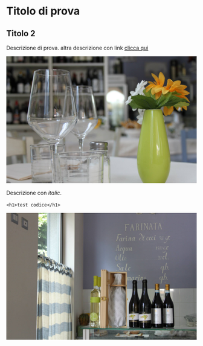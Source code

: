 # Titolo di prova

## Titolo 2

Descrizione di prova.
altra descrizione con link [clicca qui](https://www.abcinteractive.it/)

![immagine bo-russ](assets/01.jpg)

Descrizione con _italic_.

`<h1>test codice</h1>`

![immagine bo-russ](assets/02.jpg)


